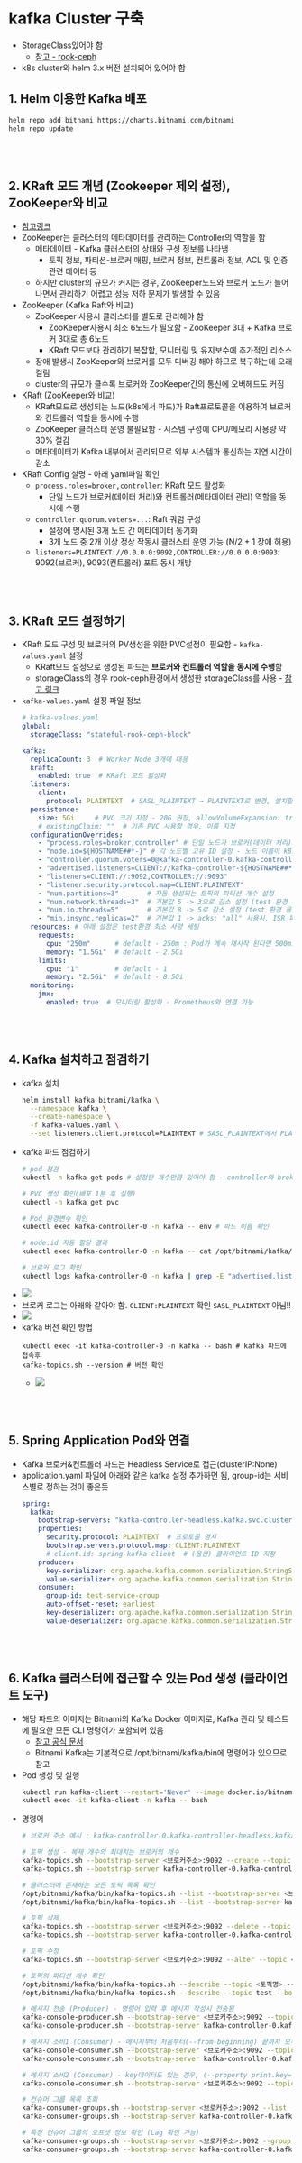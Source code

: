 # kafka Cluster 구축
* StorageClass있어야 함
  * [참고 - rook-ceph](/create-k8s-environment/create-storage-solution/create-rook-ceph-using-helm.md)
* k8s cluster와 helm 3.x 버전 설치되어 있어야 함


## 1. Helm 이용한 Kafka 배포
```sh
helm repo add bitnami https://charts.bitnami.com/bitnami
helm repo update
```

<br><br>

## 2. KRaft 모드 개념 (Zookeeper 제외 설정), ZooKeeper와 비교
* [참고링크](https://adjh54.tistory.com/639)
* ZooKeeper는 클러스터의 메타데이터를 관리하는 Controller의 역할을 함
  * 메타데이터 - Kafka 클러스터의 상태와 구성 정보를 나타냄
    * 토픽 정보, 파티션-브로커 매핑, 브로커 정보, 컨트롤러 정보, ACL 및 인증 관련 데이터 등
  * 하지만 cluster의 규모가 커지는 경우, ZooKeeper노드와 브로커 노드가 늘어나면서 관리하기 어렵고 성능 저하 문제가 발생할 수 있음
* ZooKeeper (Kafka Raft와 비교)
  * ZooKeeper 사용시 클러스터를 별도로 관리해야 함
    * ZooKeeper사용시 최소 6노드가 필요함 - ZooKeeper 3대 + Kafka 브로커 3대로 총 6노드
    * KRaft 모드보다 관리하기 복잡함, 모니터링 및 유지보수에 추가적인 리소스
  * 장애 발생시 ZooKeeper와 브로커를 모두 디버깅 해야 하므로 복구하는데 오래 걸림
  * cluster의 규모가 클수록 브로커와 ZooKeeper간의 통신에 오버헤드도 커짐
* KRaft (ZooKeeper와 비교)
  * KRaft모드로 생성되는 노드(k8s에서 파드)가 Raft프로토콜을 이용하여 브로커와 컨트롤러 역할을 동시에 수행
  * ZooKeeper 클러스터 운영 불필요함 - 시스템 구성에 CPU/메모리 사용량 약 30% 절감
  * 메타데이터가 Kafka 내부에서 관리되므로 외부 시스템과 통신하는 지연 시간이 감소
* KRaft Config 설명 - 아래 yaml파일 확인
  * `process.roles=broker,controller`: KRaft 모드 활성화
    * 단일 노드가 브로커(데이터 처리)와 컨트롤러(메타데이터 관리) 역할을 동시에 수행
  * `controller.quorum.voters=...`: Raft 쿼럼 구성
    * 설정에 명시된 3개 노드 간 메타데이터 동기화
    * 3개 노드 중 2개 이상 정상 작동시 클러스터 운영 가능 (N/2 + 1 장애 허용)
  * `listeners=PLAINTEXT://0.0.0.0:9092,CONTROLLER://0.0.0.0:9093`: 9092(브로커), 9093(컨트롤러) 포트 동시 개방

<br><br>

## 3. KRaft 모드 설정하기
* KRaft 모드 구성 및 브로커의 PV생성을 위한 PVC설정이 필요함 - `kafka-values.yaml` 설정
  * KRaft모드 설정으로 생성된 파드는 **브로커와 컨트롤러 역할을 동시에 수행**함
  * storageClass의 경우 rook-ceph환경에서 생성한 storageClass를 사용 - [참고 링크](/create-k8s-environment/create-storage-solution/create-rook-ceph.md)
* `kafka-values.yaml` 설정 파일 정보
  ```yaml
  # kafka-values.yaml
  global:
    storageClass: "stateful-rook-ceph-block"

  kafka:
    replicaCount: 3  # Worker Node 3개에 대응
    kraft:
      enabled: true  # KRaft 모드 활성화
    listeners:
      client:
        protocol: PLAINTEXT  # SASL_PLAINTEXT → PLAINTEXT로 변경, 설치할때 --set옵션으로 주긴 하지만 그래도 추가하는 것이 좋음
    persistence:
      size: 5Gi     # PVC 크기 지정 - 20G 권장, allowVolumeExpansion: true설정이 storageclass에 있으므로 확장도 가능
      # existingClaim: ""  # 기존 PVC 사용할 경우, 이름 지정
    configurationOverrides:
      - "process.roles=broker,controller" # 단일 노드가 브로커(데이터 처리)와 컨트롤러(메타데이터 관리) 역할을 동시에 수행
      - "node.id=${HOSTNAME##*-}" # 각 노드별 고유 ID 설정 - 노드 이름이 k8s-worker-01~03일 경우 StatefulSet 인덱스(0,1,2) 자동 할당
      - "controller.quorum.voters=0@kafka-controller-0.kafka-controller-headless.kafka.svc.cluster.local:9093,1@kafka-controller-1.kafka-controller-headless.kafka.svc.cluster.local:9093,2@kafka-controller-2.kafka-controller-headless.kafka.svc.cluster.local:9093" # FQDN 직접 명시
      - "advertised.listeners=CLIENT://kafka-controller-${HOSTNAME##*-}.kafka-controller-headless.kafka.svc.cluster.local:9092"
      - "listeners=CLIENT://:9092,CONTROLLER://:9093"
      - "listener.security.protocol.map=CLIENT:PLAINTEXT"
      - "num.partitions=3"       # 자동 생성되는 토픽의 파티션 개수 설정
      - "num.network.threads=3"  # 기본값 5 -> 3으로 감소 설정 (test 환경 용도)
      - "num.io.threads=5"       # 기본값 8 -> 5로 감소 설정 (test 환경 용도)
      - "min.insync.replicas=2"  # 기본값 1 -> acks: "all" 사용시, ISR 파티션 개수 설정, 데이터 처리 속도에 큰 영향을 미치므로 신뢰성과의 trade-off 고려
    resources: # 아래 설정은 test환경 최소 사양 세팅
      requests:
        cpu: "250m"      # default - 250m : Pod가 계속 재시작 된다면 500m으로 늘릴 필요 있음
        memory: "1.5Gi"  # default - 2.5Gi
      limits:
        cpu: "1"         # default - 1
        memory: "2.5Gi"  # default - 8.5Gi
    monitoring:
      jmx:
        enabled: true  # 모니터링 활성화 - Prometheus와 연결 가능
  ```

<br><br>

## 4. Kafka 설치하고 점검하기
* kafka 설치
  ```sh
  helm install kafka bitnami/kafka \
    --namespace kafka \
    --create-namespace \
    -f kafka-values.yaml \
    --set listeners.client.protocol=PLAINTEXT # SASL_PLAINTEXT에서 PLAINTEXT로 바꾸어서 적용
  ```
* kafka 파드 점검하기
  ```sh
  # pod 점검
  kubectl -n kafka get pods # 설정한 개수만큼 있어야 함 - controller와 broker 역할을 동시에 수행하는 파드이므로 노드 개수만큼만

  # PVC 생성 확인(배포 1분 후 실행)
  kubectl -n kafka get pvc

  # Pod 환경변수 확인
  kubectl exec kafka-controller-0 -n kafka -- env # 파드 이름 확인

  # node.id 자동 할당 결과
  kubectl exec kafka-controller-0 -n kafka -- cat /opt/bitnami/kafka/config/server.properties | grep node.id # 파드 이름 확인

  # 브로커 로그 확인
  kubectl logs kafka-controller-0 -n kafka | grep -E "advertised.listeners|listener.security.protocol.map"
  ```
* ![](2025-04-17-21-00-32.png)
* 브로커 로그는 아래와 같아야 함. `CLIENT:PLAINTEXT` 확인 `SASL_PLAINTEXT` 아님!!
* ![](2025-04-27-02-27-06.png)
* kafka 버전 확인 방법
  ```
  kubectl exec -it kafka-controller-0 -n kafka -- bash # kafka 파드에 접속후
  kafka-topics.sh --version # 버전 확인
  ```
  * ![](2025-04-29-14-39-22.png)

<br><br>

## 5. Spring Application Pod와 연결
* Kafka 브로커&컨트롤러 파드는 Headless Service로 접근(clusterIP:None)
* application.yaml 파일에 아래와 같은 kafka 설정 추가하면 됨, group-id는 서비스별로 정하는 것이 좋은듯
  ```yaml
  spring:
    kafka:
      bootstrap-servers: "kafka-controller-headless.kafka.svc.cluster.local:9092"
      properties:
        security.protocol: PLAINTEXT  # 프로토콜 명시
        bootstrap.servers.protocol.map: CLIENT:PLAINTEXT
        # client.id: spring-kafka-client  # (옵션) 클라이언트 ID 지정
      producer:
        key-serializer: org.apache.kafka.common.serialization.StringSerializer
        value-serializer: org.apache.kafka.common.serialization.StringSerializer
      consumer:
        group-id: test-service-group
        auto-offset-reset: earliest
        key-deserializer: org.apache.kafka.common.serialization.StringDeserializer
        value-deserializer: org.apache.kafka.common.serialization.StringDeserializer
  ```

<br><br>

## 6. Kafka 클러스터에 접근할 수 있는 Pod 생성 (클라이언트 도구)
* 해당 파드의 이미지는 Bitnami의 Kafka Docker 이미지로, Kafka 관리 및 테스트에 필요한 모든 CLI 명령어가 포함되어 있음
  * [참고 공식 문서](https://docs.bitnami.com/aws/infrastructure/kafka/administration/run-producer-consumer/)
  * Bitnami Kafka는 기본적으로 /opt/bitnami/kafka/bin에 명령어가 있으므로 참고
* Pod 생성 및 실행
  ```sh
  kubectl run kafka-client --restart='Never' --image docker.io/bitnami/kafka:latest --namespace kafka --command -- sleep infinity
  kubectl exec -it kafka-client -n kafka -- bash
  ```
* 명령어
  ```sh
  # 브로커 주소 예시 : kafka-controller-0.kafka-controller-headless.kafka.svc.cluster.local

  # 토픽 생성 - 복제 개수의 최대치는 브로커의 개수
  kafka-topics.sh --bootstrap-server <브로커주소>:9092 --create --topic <토픽이름> --partitions <파티션개수> --replication-factor <복제개수>
  kafka-topics.sh --bootstrap-server kafka-controller-0.kafka-controller-headless.kafka.svc.cluster.local:9092 --create --topic test --partitions 3 --replication-factor 3

  # 클러스터에 존재하는 모든 토픽 목록 확인
  /opt/bitnami/kafka/bin/kafka-topics.sh --list --bootstrap-server <브로커주소>:9092
  /opt/bitnami/kafka/bin/kafka-topics.sh --list --bootstrap-server kafka-controller-2.kafka-controller-headless.kafka.svc.cluster.local:9092

  # 토픽 삭제
  kafka-topics.sh --bootstrap-server <브로커주소>:9092 --delete --topic <토픽이름>
  kafka-topics.sh --bootstrap-server kafka-controller-0.kafka-controller-headless.kafka.svc.cluster.local:9092 --delete --topic test

  # 토픽 수정
  kafka-topics.sh --bootstrap-server <브로커주소>:9092 --alter --topic <토픽명> --partitions <새_파티션_개수>

  # 토픽의 파티션 개수 확인
  /opt/bitnami/kafka/bin/kafka-topics.sh --describe --topic <토픽명> --bootstrap-server <브로커주소>:9092
  /opt/bitnami/kafka/bin/kafka-topics.sh --describe --topic test --bootstrap-server kafka-controller-0.kafka-controller-headless.kafka.svc.cluster.local:9092

  # 메시지 전송 (Producer) - 명령어 입력 후 메시지 작성시 전송됨
  kafka-console-producer.sh --bootstrap-server <브로커주소>:9092 --topic <토픽명>
  kafka-console-producer.sh --bootstrap-server kafka-controller-0.kafka-controller-headless.kafka.svc.cluster.local:9092 --topic test-topic

  # 메시지 소비1 (Consumer) - 메시지부터 처음부터(--from-beginning) 끝까지 모두 읽어서 출력, `--from-beginning` 옵션 빼면 새로 들어오는 메시지 출력됨, value만 출력됨
  kafka-console-consumer.sh --bootstrap-server <브로커주소>:9092 --topic <토픽명> --from-beginning
  kafka-console-consumer.sh --bootstrap-server kafka-controller-0.kafka-controller-headless.kafka.svc.cluster.local:9092 --topic test-topic --from-beginning

  # 메시지 소비2 (Consumer) - key데이터도 있는 경우, (--property print.key=true --property key.separator="-") 옵션에 의해 `key-value` 형태로 출력됨
  kafka-console-consumer.sh --bootstrap-server <브로커주소>:9092 --topic <토픽명> --property print.key=true --property key.separator="-" --from-beginning

  # 컨슈머 그룹 목록 조회
  kafka-consumer-groups.sh --bootstrap-server <브로커주소>:9092 --list
  kafka-consumer-groups.sh --bootstrap-server kafka-controller-0.kafka-controller-headless.kafka.svc.cluster.local:9092 --list

  # 특정 컨슈머 그룹의 오프셋 정보 확인 (Lag 확인 가능)
  kafka-consumer-groups.sh --bootstrap-server <브로커주소>:9092 --group <그룹명> --describe
  kafka-consumer-groups.sh --bootstrap-server kafka-controller-0.kafka-controller-headless.kafka.svc.cluster.local:9092 --group test-group --describe
  ```
